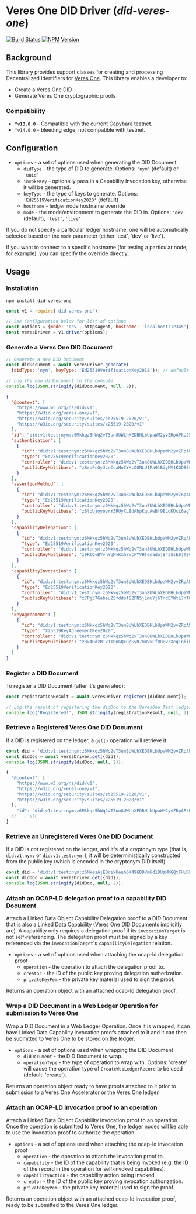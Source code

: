 # Veres One DID Driver (_did-veres-one_)

[![Build Status](https://travis-ci.org/veres-one/did-veres-one.svg?branch=master&style=flat-square)](https://travis-ci.org/veres-one/did-veres-one)
[![NPM Version](https://img.shields.io/npm/v/did-veres-one.svg?style=flat-square)](https://npm.im/did-veres-one)

## Background

This library provides support classes for creating and processing
Decentralized Identifiers for [Veres One](https://veres.one/). This library
enables a developer to:

* Create a Veres One DID
* Generate Veres One cryptographic proofs

### Compatibility

* **`^v13.0.0`** - Compatible with the current Capybara testnet.
* `^v14.0.0` - bleeding edge, not compatible with testnet.

## Configuration

* `options` - a set of options used when generating the DID Document
  * `didType` - the type of DID to generate.
      Options: `'nym'` (default) or `'uuid'`
  * `invokeKey` - optionally pass in a Capability Invocation key, otherwise
    it will be generated.
  * `keyType` - the type of keys to generate.
      Options: `'Ed25519VerificationKey2020'` (default)
  * `hostname` - ledger node hostname override
  * `mode` - the mode/environment to generate the DID in.
      Options: `'dev'` (default), `'test'`, `'live'`

If you do not specify a particular ledger hostname, one will be automatically
selected based on the `mode` parameter (either 'test', 'dev' or 'live').

If you want to connect to a specific hostname (for testing a particular node,
for example), you can specify the override directly:

## Usage

### Installation

```
npm install did-veres-one
```

```js
const v1 = require('did-veres-one');

// See Configuration below for list of options
const options = {mode: 'dev', httpsAgent, hostname: 'localhost:12345'};
const veresDriver = v1.driver(options);
```

### Generate a Veres One DID Document

```js
// Generate a new DID Document
const didDocument = await veresDriver.generate(
  {didType: 'nym', keyType: 'Ed25519VerificationKey2018'}); // default

// Log the new didDocument to the console.
console.log(JSON.stringify(didDocument, null, 2));
```

```json
{
  "@context": [
    "https://www.w3.org/ns/did/v1",
    "https://w3id.org/veres-one/v1",
    "https://w3id.org/security/suites/ed25519-2020/v1",
    "https://w3id.org/security/suites/x25519-2020/v1"
  ],
  "id": "did:v1:test:nym:z6Mkkqz5hWq2vT3un8UWLhXEDBHLbUpaWM2yvZRpAPkU25qg",
  "authentication": [
    {
      "id": "did:v1:test:nym:z6Mkkqz5hWq2vT3un8UWLhXEDBHLbUpaWM2yvZRpAPkU25qg#z6MknK4SCXDjgBh5gnduDraF7TtTpxqzR4yL3VvF6V9TnRs8",
      "type": "Ed25519VerificationKey2020",
      "controller": "did:v1:test:nym:z6Mkkqz5hWq2vT3un8UWLhXEDBHLbUpaWM2yvZRpAPkU25qg",
      "publicKeyMultibase": "z8roPcGyJLeCcaHoCYHcQGNLU1Pa91BiyMV1KGDBSsD5k"
    }
  ],
  "assertionMethod": [
    {
      "id": "did:v1:test:nym:z6Mkkqz5hWq2vT3un8UWLhXEDBHLbUpaWM2yvZRpAPkU25qg#z6MknM5XL4EFGQ2WXypE1hb1SusqikD352UhKL8YANYhNDnQ",
      "type": "Ed25519VerificationKey2020",
      "controller": "did:v1:test:nym:z6Mkkqz5hWq2vT3un8UWLhXEDBHLbUpaWM2yvZRpAPkU25qg",
      "publicKeyMultibase": "z8tpUjoyovrY3RUyXL8dAbpKquAwBf9ELdKDcL6agT112"
    }
  ],
  "capabilityDelegation": [
    {
      "id": "did:v1:test:nym:z6Mkkqz5hWq2vT3un8UWLhXEDBHLbUpaWM2yvZRpAPkU25qg#z6Mknt9TWRoN86Kq2pcPoWa6PaqfUMrVDcNRgTn9y1R984V3",
      "type": "Ed25519VerificationKey2020",
      "controller": "did:v1:test:nym:z6Mkkqz5hWq2vT3un8UWLhXEDBHLbUpaWM2yvZRpAPkU25qg",
      "publicKeyMultibase": "z9RtQvBYvnYqMvKmh7wcFYVHfenadoj84zSsE8jT8Cqhf"
    }
  ],
  "capabilityInvocation": [
    {
      "id": "did:v1:test:nym:z6Mkkqz5hWq2vT3un8UWLhXEDBHLbUpaWM2yvZRpAPkU25qg#z6Mkkqz5hWq2vT3un8UWLhXEDBHLbUpaWM2yvZRpAPkU25qg",
      "type": "Ed25519VerificationKey2020",
      "controller": "did:v1:test:nym:z6Mkkqz5hWq2vT3un8UWLhXEDBHLbUpaWM2yvZRpAPkU25qg",
      "publicKeyMultibase": "z7Pj37GabauZSfddof8ZPN5jLmuYj6TndEYWtL7nT6s4J"
    }
  ],
  "keyAgreement": [
    {
      "id": "did:v1:test:nym:z6Mkkqz5hWq2vT3un8UWLhXEDBHLbUpaWM2yvZRpAPkU25qg#z6LSedETAHzL3UAvsenNoFxvjhyzM4jmppN5SWNMWFNFJtdY",
      "type": "X25519KeyAgreementKey2020",
      "controller": "did:v1:test:nym:z6Mkkqz5hWq2vT3un8UWLhXEDBHLbUpaWM2yvZRpAPkU25qg",
      "publicKeyMultibase": "z3x4HdzBTx1TBnGQcGcSyR7mWVvCf8DBvZXeg1niibWrn"
    }
  ]
}
```

### Register a DID Document

To register a DID Document (after it's generated):

```js
const registrationResult = await veresDriver.register({didDocument});

// Log the result of registering the didDoc to the VeresOne Test ledger
console.log('Registered!', JSON.stringify(registrationResult, null, 2));
```

### Retrieve a Registered Veres One DID Document

If a DID is registered on the ledger, a `get()` operation will retrieve it:

```js
const did = 'did:v1:test:nym:z6Mkkqz5hWq2vT3un8UWLhXEDBHLbUpaWM2yvZRpAPkU25qg';
const didDoc = await veresDriver.get({did});
console.log(JSON.stringify(didDoc, null, 2));
```

```js
{
  "@context": [
    "https://www.w3.org/ns/did/v1",
    "https://w3id.org/veres-one/v1",
    "https://w3id.org/security/suites/ed25519-2020/v1",
    "https://w3id.org/security/suites/x25519-2020/v1"
  ],
    "id": "did:v1:test:nym:z6Mkkqz5hWq2vT3un8UWLhXEDBHLbUpaWM2yvZRpAPkU25qg",
  // ... etc
}
```

### Retrieve an Unregistered Veres One DID Document

If a DID is _not_ registered on the ledger, and it's of a cryptonym type
(that is, `did:v1:nym:` or `did:v1:test:nym:`), it will be deterministically
constructed from the public key (which is encoded in the cryptonym DID itself).

```js
const did = 'did:v1:test:nym:z6MkesAjEQrikUeuh6K496DDVm6d1DUzMMGQtFHuRFM1fkgt';
const didDoc = await veresDriver.get({did});
console.log(JSON.stringify(didDoc, null, 2));
```

### Attach an OCAP-LD delegation proof to a capability DID Document

Attach a Linked Data Object Capability Delegation proof to a DID Document that
is also a Linked Data Capability (Veres One DID Documents implicitly are). A
capability only requires a delegation proof if its `invocationTarget` is not
self-referencing. The delegation proof must be signed by a key referenced via
the `invocationTarget`'s `capabilityDelegation` relation.

* `options` - a set of options used when attaching the ocap-ld delegation proof
  * `operation` - the operation to attach the delegation proof to.
  * `creator` - the ID of the public key proving delegation authorization.
  * `privateKeyPem` - the private key material used to sign the proof.

Returns an operation object with an attached ocap-ld delegation proof.

### Wrap a DID Document in a Web Ledger Operation for submission to Veres One

Wrap a DID Document in a Web Ledger Operation. Once it is wrapped, it can
have Linked Data Capability invocation proofs attached to it and it can then
be submitted to Veres One to be stored on the ledger.

* `options` - a set of options used when wrapping the DID Document
  * `didDocument` - the DID Document to wrap.
  * `operationType` - the type of operation to wrap with.
      Options: 'create' will cause the operation type of `CreateWebLedgerRecord`
        to be used (default: 'create').

Returns an operation object ready to have proofs attached to it prior to
submission to a Veres One Accelerator or the Veres One ledger.

### Attach an OCAP-LD invocation proof to an operation

Attach a Linked Data Object Capability Invocation proof to an operation. Once
the operation is submitted to Veres One, the ledger nodes will be able to
use the invocation proof to authorize the operation.

* `options` - a set of options used when attaching the ocap-ld invocation proof
  * `operation` - the operation to attach the invocation proof to.
  * `capability` - the ID of the capability that is being invoked (e.g. the
      ID of the record in the operation for self-invoked capabilities).
  * `capabilityAction` - the capability action being invoked.
  * `creator` - the ID of the public key proving invocation authorization.
  * `privateKeyPem` - the private key material used to sign the proof.

Returns an operation object with an attached ocap-ld invocation proof, ready to
be submitted to the Veres One ledger.
